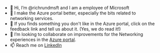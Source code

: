 - 👋 Hi, I’m @richrundmsft and I am a employee of Microsoft
- 👀 I make the Azure portal better, especially the bits related to networking services.
- 📢 If you finds something you don't like in the Azure portal, click on the feedback link and tell us about it. (Yes, we do read it!)
- 💞️ I’m looking to collaborate on improvements for the Networking experiences in the [Azure portal](https://portal.azure.com).
- 📫 Reach me on [LinkedIn](https://www.linkedin.com/in/richard-rundle-3053a1/)

<!---
richrundmsft/richrundmsft is a ✨ special ✨ repository because its `README.md` (this file) appears on your GitHub profile.
You can click the Preview link to take a look at your changes.
--->
